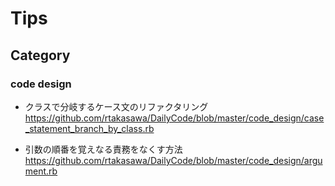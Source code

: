 # Tips

## Category
### code design
- クラスで分岐するケース文のリファクタリング
  https://github.com/rtakasawa/DailyCode/blob/master/code_design/case_statement_branch_by_class.rb

- 引数の順番を覚えなる責務をなくす方法
  https://github.com/rtakasawa/DailyCode/blob/master/code_design/argument.rb

